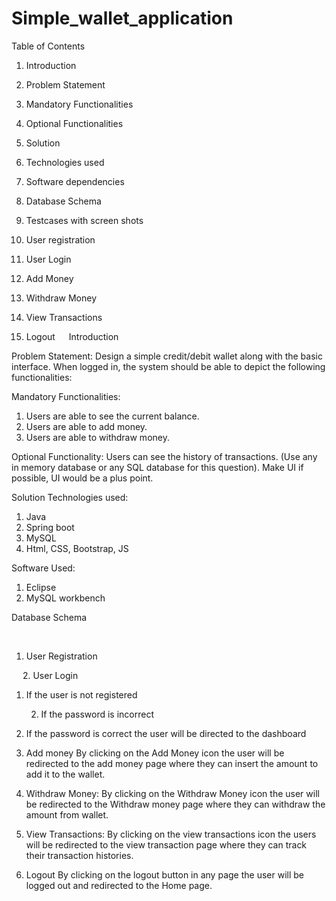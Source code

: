 # Simple_wallet_application
 







Table of Contents

1.	Introduction
1.	Problem Statement
2.	Mandatory Functionalities
3.	Optional Functionalities

2.	Solution
1.	Technologies used
2.	Software dependencies
3.	Database Schema
4.	Testcases with screen shots
1.	User registration
2.	User Login
3.	Add Money
4.	Withdraw Money
5.	View Transactions
6.	Logout
 
Introduction

Problem Statement: Design a simple credit/debit wallet along with the basic interface. When logged in, the system should be able to depict the following functionalities: 


Mandatory Functionalities: 
1.	Users are able to see the current balance.
2.	Users are able to add money.
3.	Users are able to withdraw money.

Optional Functionality: Users can see the history of transactions.
(Use any in memory database or any SQL database for this question). Make UI if possible, UI would be a plus point.

Solution
Technologies used: 
1.	Java
2.	Spring boot
3.	MySQL
4.	Html, CSS, Bootstrap, JS

  Software Used:
1.	Eclipse
2.	MySQL workbench

Database Schema

 
 
1. User Registration

 

 
 
2.	User Login

1.	If the user is not registered
 

	2. If the password is incorrect
 



3.  If the password is correct the user will be directed to the dashboard
 
3.  Add money
 By clicking on the Add Money icon the user will be redirected to the add money page where they can insert the amount to add it to the wallet.
 

 
4. Withdraw Money:
By clicking on the Withdraw Money icon the user will be redirected to the Withdraw money page where they can withdraw the amount from wallet.

 



 
5. View Transactions:
By clicking on the view transactions icon the users  will be redirected to the view transaction page where they can track their transaction histories.

 

6. Logout
By clicking on the logout button in any page the user will be logged out and redirected to the Home page.

 
